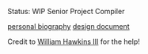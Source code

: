 Status: WIP
Senior Project Compiler



[personal biography](https://github.com/troxeldj/senior-compiler/blob/master/personal-biography.md)
[design document](https://github.com/troxeldj/senior-compiler/blob/master/design-document.md)



Credit to [William Hawkins III](https://github.com/hawkinsw) for the help!